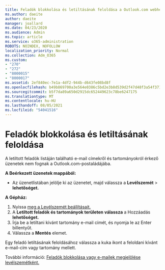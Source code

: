 ```yaml
---
title: Feladók blokkolása és letiltásának feloldása a Outlook.com webhelyen
ms.author: daeite
author: daeite
manager: joallard
ms.date: 04/23/2020
ms.audience: Admin
ms.topic: article
ms.service: o365-administration
ROBOTS: NOINDEX, NOFOLLOW
localization_priority: Normal
ms.collection: Adm_O365
ms.custom:
- "270"
- "272"
- "8000015"
- "8000017"
ms.assetid: 2ef840ec-7e1a-4df2-944b-d643fe08bd8f
ms.openlocfilehash: b49b869700a3e564e0386c5bd2e3b8d539d2f47d48f3a54f3718c770ccc9a0bd
ms.sourcegitcommit: b5f7da89a650d2915dc652449623c78be6247175
ms.translationtype: MT
ms.contentlocale: hu-HU
ms.lasthandoff: 08/05/2021
ms.locfileid: "54041516"
---
```

# <a name="block-or-unblock-senders"></a>Feladók blokkolása és letiltásának feloldása

A letiltott feladók listáján található e-mail címekről és tartományokról érkező üzenetek nem fognak a Outlook.com-postaládájába.

**A Beérkezett üzenetek mappából:**

- Az üzenetlistában jelölje ki az üzenetet, majd válassza a **Levélszemét**  >  **lehetőséget.**

**A Gépház:**

1. Nyissa [meg a Levélszemét beállításait.](https://outlook.live.com/mail/options/mail/junkEmail)
2. A **Letiltott feladók és tartományok területen válassza** a Hozzáadás **lehetőséget.**
3. Írja be a letiltani kívánt tartomány e-mail címét, és nyomja le az Enter billentyűt.
4. Válassza a **Mentés** elemet.

Egy feladó letiltásának feloldásához válassza a kuka ikont a feloldani kívánt e-mail-cím vagy tartomány mellett.

További információ: [Feladók blokkolása vagy e-mailek megjelölése levélszemétként.](https://support.office.com/article/a3ece97b-82f8-4a5e-9ac3-e92fa6427ae4?wt.mc_id=Office_Outlook_com_Alchemy)